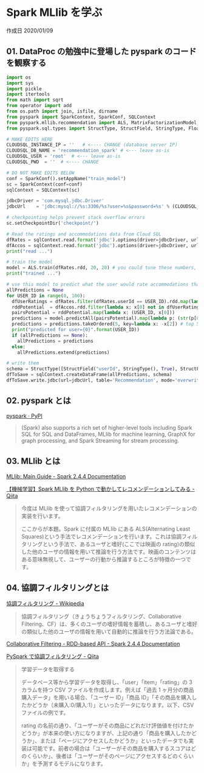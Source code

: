 # Spark MLlib を学ぶ

作成日 2020/01/09

## 01. DataProc の勉強中に登場した pyspark のコードを観察する

```python
import os
import sys
import pickle
import itertools
from math import sqrt
from operator import add
from os.path import join, isfile, dirname
from pyspark import SparkContext, SparkConf, SQLContext
from pyspark.mllib.recommendation import ALS, MatrixFactorizationModel, Rating
from pyspark.sql.types import StructType, StructField, StringType, FloatType

# MAKE EDITS HERE
CLOUDSQL_INSTANCE_IP = ''   # <---- CHANGE (database server IP)
CLOUDSQL_DB_NAME = 'recommendation_spark' # <--- leave as-is
CLOUDSQL_USER = 'root'  # <--- leave as-is
CLOUDSQL_PWD  = ''  # <---- CHANGE

# DO NOT MAKE EDITS BELOW
conf = SparkConf().setAppName("train_model")
sc = SparkContext(conf=conf)
sqlContext = SQLContext(sc)

jdbcDriver = 'com.mysql.jdbc.Driver'
jdbcUrl    = 'jdbc:mysql://%s:3306/%s?user=%s&password=%s' % (CLOUDSQL_INSTANCE_IP, CLOUDSQL_DB_NAME, CLOUDSQL_USER, CLOUDSQL_PWD)

# checkpointing helps prevent stack overflow errors
sc.setCheckpointDir('checkpoint/')

# Read the ratings and accommodations data from Cloud SQL
dfRates = sqlContext.read.format('jdbc').options(driver=jdbcDriver, url=jdbcUrl, dbtable='Rating', useSSL='false').load()
dfAccos = sqlContext.read.format('jdbc').options(driver=jdbcDriver, url=jdbcUrl, dbtable='Accommodation', useSSL='false').load()
print("read ...")

# train the model
model = ALS.train(dfRates.rdd, 20, 20) # you could tune these numbers, but these are reasonable choices
print("trained ...")

# use this model to predict what the user would rate accommodations that she has not rated
allPredictions = None
for USER_ID in range(0, 100):
  dfUserRatings = dfRates.filter(dfRates.userId == USER_ID).rdd.map(lambda r: r.accoId).collect()
  rddPotential  = dfAccos.rdd.filter(lambda x: x[0] not in dfUserRatings)
  pairsPotential = rddPotential.map(lambda x: (USER_ID, x[0]))
  predictions = model.predictAll(pairsPotential).map(lambda p: (str(p[0]), str(p[1]), float(p[2])))
  predictions = predictions.takeOrdered(5, key=lambda x: -x[2]) # top 5
  print("predicted for user={0}".format(USER_ID))
  if (allPredictions == None):
    allPredictions = predictions
  else:
    allPredictions.extend(predictions)

# write them
schema = StructType([StructField("userId", StringType(), True), StructField("accoId", StringType(), True), StructField("prediction", FloatType(), True)])
dfToSave = sqlContext.createDataFrame(allPredictions, schema)
dfToSave.write.jdbc(url=jdbcUrl, table='Recommendation', mode='overwrite')
```

## 02. pyspark とは

[pyspark · PyPI](https://pypi.org/project/pyspark/)

> (Spark) also supports a rich set of higher-level tools including Spark SQL for SQL and DataFrames, MLlib for machine learning, GraphX for graph processing, and Spark Streaming for stream processing.

## 03. MLlib とは

[MLlib: Main Guide \- Spark 2\.4\.4 Documentation](http://spark.apache.org/docs/latest/ml-guide.html)

[【機械学習】Spark MLlib を Python で動かしてレコメンデーションしてみる \- Qiita](https://qiita.com/kenmatsu4/items/42fa2f17865f7914688d)

> 今度は MLlib を使って協調フィルタリングを用いたレコメンデーションの実装を行います。
>
> ここからが本題。Spark に付属の MLlib にある ALS(Alternating Least Squares)という手法でレコメンデーションを行います。これは協調フィルタリングという手法で、あるユーザと嗜好(ここでは映画の rating)の類似した他のユーザの情報を用いて推論を行う方法です。映画のコンテンツはある意味無視して、ユーザーの行動から推論するところが特徴の一つです。

## 04. 協調フィルタリングとは

[協調フィルタリング \- Wikipedia](https://ja.wikipedia.org/wiki/%E5%8D%94%E8%AA%BF%E3%83%95%E3%82%A3%E3%83%AB%E3%82%BF%E3%83%AA%E3%83%B3%E3%82%B0)

> 協調フィルタリング（きょうちょうフィルタリング、Collaborative Filtering、CF）は、多くのユーザの嗜好情報を蓄積し、あるユーザと嗜好の類似した他のユーザの情報を用いて自動的に推論を行う方法論である。

[Collaborative Filtering \- RDD\-based API \- Spark 2\.4\.4 Documentation](http://spark.apache.org/docs/latest/mllib-collaborative-filtering.html)

[PySpark で協調フィルタリング \- Qiita](https://qiita.com/best_not_best/items/b3e843b912548695c027)

> 学習データを取得する
>
> データベース等から学習データを取得し、「user」「item」「rating」の 3 カラムを持つ CSV ファイルを作成します。例えば「過去 1 ヶ月分の商品購入データ」を用いる場合、「ユーザー ID」「商品 ID」「その商品を購入したかどうか（未購入:0/購入:1）」といったデータになります。以下、CSV ファイルの例です。
>
> rating の名前の通り、「ユーザーがその商品にどれだけ評価値を付けたかどうか」が本来の使い方になりますが、上記の通り「商品を購入したかどうか」、または「ページにアクセスしたかどうか」といったデータでも実装は可能です。前者の場合は「ユーザーがその商品を購入するスコアはどのくらいか」、後者は「ユーザーがそのページにアクセスするどのくらいか」を予測するモデルになります。
